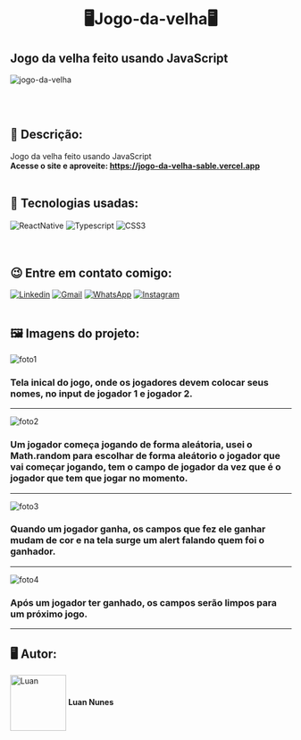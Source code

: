 <h1 align="center">🖥️Jogo-da-velha🖥️</h1>
<h2>Jogo da velha feito usando JavaScript</h2> 

![jogo-da-velha](https://user-images.githubusercontent.com/105875989/196572345-6fdb96c3-8cbe-4682-b86a-3584c5f3d555.gif)

<br>
<br>
<h2><strong> 📝 Descrição:</strong></h2>    

Jogo da velha feito usando JavaScript <br>
<strong>Acesse o site e aproveite: https://jogo-da-velha-sable.vercel.app  </strong>
<br>
<br>
<h2><strong>🚀 Tecnologias usadas:</strong></h2>   

<div style='display:inline_block;'>
  <img align='center' alt='ReactNative' src='https://img.shields.io/badge/React_Native-20232A?style=for-the-badge&logo=react&logoColor=61DAFB'/>  
  <img align='center' alt='Typescript' src='https://img.shields.io/badge/TypeScript-007ACC?style=for-the-badge&logo=typescript&logoColor=white'/>
  <img align='center' alt='CSS3' src='https://img.shields.io/badge/CSS-239120?&style=for-the-badge&logo=css3&logoColor=white'/> 
</div>
<br><br>

<h2><strong>😉 Entre em contato comigo:</strong></h2>   

[![Linkedin](https://img.shields.io/badge/LinkedIn-0077B5?style=for-the-badge&logo=linkedin&logoColor=white)](https://www.linkedin.com/in/luan-nunes-esbaltar/)
[![Gmail](https://img.shields.io/badge/Gmail-D14836?style=for-the-badge&logo=gmail&logoColor=white)](mailto:nunesesbaltar.luan02@gmail.com)
[![WhatsApp](https://img.shields.io/badge/WhatsApp-25D366?style=for-the-badge&logo=whatsapp&logoColor=white)](https://api.whatsapp.com/send?phone=5561984653761&text=Ol%C3%A1%20Luan%2C%20tudo%20bem%3F)
[![Instagram](https://img.shields.io/badge/Instagram-E4405F?style=for-the-badge&logo=instagram&logoColor=white)](https://www.instagram.com/luan_nunees/)
<br>
<br>
<h2><strong> 🖼️ Imagens do projeto:</strong></h2> 

![foto1](https://user-images.githubusercontent.com/105875989/196404607-4db48eba-8693-4a7f-8527-2b843955cb6b.png)

### Tela inical do jogo, onde os jogadores devem colocar seus nomes, no input de jogador 1 e jogador 2.
<hr>

![foto2](https://user-images.githubusercontent.com/105875989/196404657-2023daa8-f09b-434e-a643-ad6a52e69b12.png)

### Um jogador começa jogando de forma aleátoria, usei o Math.random para escolhar de forma aleátorio o jogador que vai começar jogando, tem o campo de jogador da vez que é o jogador que tem que jogar no momento.
<hr>

![foto3](https://user-images.githubusercontent.com/105875989/196404710-d9e2e9c3-72e4-46a3-8551-f0ddace10c32.png)

### Quando um jogador ganha, os campos que fez ele ganhar mudam de cor e na tela surge um alert falando quem foi o ganhador.
<hr>

![foto4](https://user-images.githubusercontent.com/105875989/196404736-69289796-c42a-43c8-850c-6e005da881fc.png)

### Após um jogador ter ganhado, os campos serão limpos para um próximo jogo.
<hr>

<h2><strong>🖥️ Autor:</strong></h2>   

<img align='center' style="width:100px; height: 100px;" alt='Luan' src='https://user-images.githubusercontent.com/105875989/202720555-79b37083-a2e8-47d6-8d43-5003323b22ff.jpeg'/>  
<strong>Luan Nunes</strong> 

